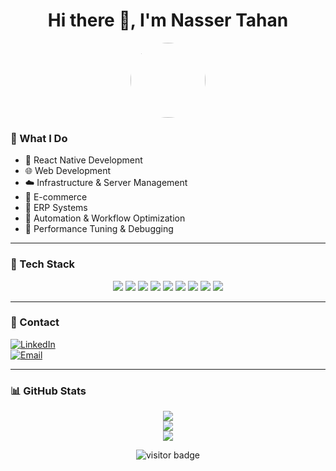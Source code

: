 <h1 align="center">Hi there 👋, I'm Nasser Tahan</h1>

<p align="center">
  <img src="https://stickypng.com/wp-content/uploads/2023/07/60c914a5645b530004f15c93.png" width="120" style="border-radius: 50%;" />
</p>

### 🚀 What I Do

- 📱 React Native Development
- 🌐 Web Development
- ☁️ Infrastructure & Server Management
- 🛒 E-commerce
- 🏢 ERP Systems
- 🧠 Automation & Workflow Optimization
- 🧪 Performance Tuning & Debugging

---

### 🧰 Tech Stack

<p align="center">
  <img src="https://img.shields.io/badge/Mobile-React_Native-informational?style=flat&logo=react" />
  <img src="https://img.shields.io/badge/Web-JavaScript,_PHP-informational?style=flat&logo=javascript" />
  <img src="https://img.shields.io/badge/Infra-CloudPanel,_Redis,_NGINX-informational?style=flat" />
  <img src="https://img.shields.io/badge/Cloud-AWS_LightSail-informational?style=flat&logo=amazon-aws" />
  <img src="https://img.shields.io/badge/DB-MySQL,_PostgreSQL-informational?style=flat&logo=mysql" />
  <img src="https://img.shields.io/badge/Search-Elasticsearch-informational?style=flat&logo=elasticsearch" />
  <img src="https://img.shields.io/badge/E--Commerce-WooCommerce-informational?style=flat&logo=woocommerce" />
  <img src="https://img.shields.io/badge/ERP-Odoo-informational?style=flat&logo=odoo" />
  <img src="https://img.shields.io/badge/Tools-Git,_Bash,_Cron,_Composer-informational?style=flat" />
</p>

---

### 📢 Contact

[![LinkedIn](https://img.shields.io/badge/-LinkedIn-0077B5?style=flat&logo=Linkedin&logoColor=white)](https://www.linkedin.com/in/nasser-tahhan-157155109/)  
[![Email](https://img.shields.io/badge/-Email-D14836?style=flat&logo=gmail&logoColor=white)](mailto:Nasser-tahan@live.com)

---

### 📊 GitHub Stats

<p align="center">
  <img src="https://github-readme-stats.vercel.app/api?username=bigboss97lnt&show_icons=true&theme=default&count_private=true" />
  <br />
  <img src="https://github-readme-stats.vercel.app/api/top-langs/?username=bigboss97lnt&layout=compact&theme=default" />
  <br />
  <img src="https://github-profile-trophy.vercel.app/?username=bigboss97lnt&column=7" />
</p>

<p align="center">
  <img src="https://visitor-badge.laobi.icu/badge?page_id=bigboss97lnt.bigboss97lnt" alt="visitor badge"/>
</p>

